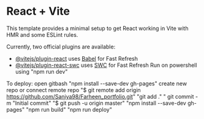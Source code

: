 # React + Vite

This template provides a minimal setup to get React working in Vite with HMR and some ESLint rules.

Currently, two official plugins are available:

- [@vitejs/plugin-react](https://github.com/vitejs/vite-plugin-react/blob/main/packages/plugin-react/README.md) uses [Babel](https://babeljs.io/) for Fast Refresh
- [@vitejs/plugin-react-swc](https://github.com/vitejs/vite-plugin-react-swc) uses [SWC](https://swc.rs/) for Fast Refresh
Run on powershell using "npm run dev"

To deploy: open gitbash
"npm install --save-dev gh-pages"
create new repo or connect remote repo "$ git remote add origin https://github.com/Saniya98/Farheen_portfolio.git"
"git add ."
" git commit -m "Initial commit"
"$ git push -u origin master"
"npm install --save-dev gh-pages"
"npm run build"
"npm run deploy"